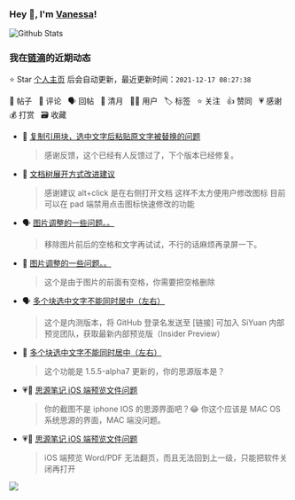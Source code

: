### Hey 👋, I'm [Vanessa](http://vanessa.b3log.org/)!

![Github Stats](https://github-readme-stats.vercel.app/api?username=Vanessa219&show_icons=true)

<!--events start -->

### 我在[链滴](https://ld246.com)的近期动态

⭐️ Star [个人主页](https://github.com/Vanessa219/Vanessa219) 后会自动更新，最近更新时间：`2021-12-17 08:27:38`

📝 帖子 &nbsp; 💬 评论 &nbsp; 🗣 回帖 &nbsp; 🌙 清月 &nbsp; 👨‍💻 用户 &nbsp; 🏷️ 标签 &nbsp; ⭐️ 关注 &nbsp; 👍 赞同 &nbsp; 💗 感谢 &nbsp; 💰 打赏 &nbsp; 🗃 收藏

* 💬 [复制引用块，选中文字后粘贴原文字被替换的问题](https://ld246.com/article/1639661624732/comment/1639674921736#comments)

  > 感谢反馈，这个已经有人反馈过了，下个版本已经修复。
* 💬 [文档树展开方式改进建议](https://ld246.com/article/1639531407063/comment/1639587019298#comments)

  > 感谢建议 alt+click 是在右侧打开文档 这样不太方便用户修改图标 目前可以在 pad 端禁用点击图标快速修改的功能
* 🗣 [图片调整的一些问题。。](https://ld246.com/article/1639576851765/comment/1639579120803#comments)

  > 移除图片前后的空格和文字再试试，不行的话麻烦再录屏一下。
* 💬 [图片调整的一些问题。。](https://ld246.com/article/1639576851765/comment/1639578959009#comments)

  > 这个是由于图片的前面有空格，你需要把空格删除
* 🗣 [多个块选中文字不能同时居中（左右）](https://ld246.com/article/1639502265027/comment/1639550066916#comments)

  > 这个是内测版本，将 GitHub 登录名发送至 [链接] 可加入 SiYuan 内部预览团队，获取最新内部预览版（Insider Preview）
* 💬 [多个块选中文字不能同时居中（左右）](https://ld246.com/article/1639502265027/comment/1639529426754#comments)

  > 这个功能是 1.5.5-alpha7 更新的，你的思源版本是？
* 💗💬 [思源笔记 iOS 端预览文件问题](https://ld246.com/article/1639395134179/comment/1639469803690#comments)

  > 你的截图不是 iphone IOS 的思源界面吧？😂 你这个应该是 MAC OS 系统思源的界面，MAC 端没问题。
* 💗📝 [思源笔记 iOS 端预览文件问题](https://ld246.com/article/1639395134179)

  > iOS 端预览 Word/PDF 无法翻页，而且无法回到上一级，只能把软件关闭再打开


<!--events end -->

<a title="Hits" target="_blank" href="https://github.com/Vanessa219/Vanessa219"><img src="https://hits.b3log.org/Vanessa219/Vanessa219.svg"></a>
